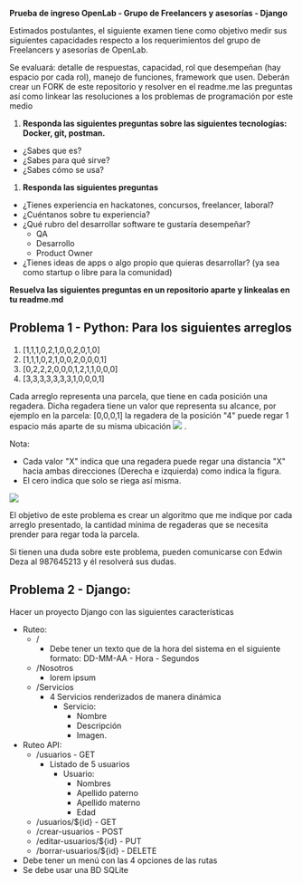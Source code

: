 **Prueba de ingreso OpenLab - Grupo de Freelancers y asesorías - Django**

Estimados postulantes, el siguiente examen tiene como objetivo medir sus siguientes capacidades respecto a los requerimientos del grupo de Freelancers y asesorías de OpenLab.

Se evaluará: detalle de respuestas, capacidad, rol que desempeñan (hay espacio por cada rol), manejo de funciones, framework que usen. Deberán crear un FORK de este repositorio y resolver en el readme.me las preguntas así como linkear las resoluciones a los problemas de programación por este medio

1. **Responda las siguientes preguntas sobre las siguientes tecnologías: Docker, git, postman.**

- ¿Sabes que es?
- ¿Sabes para qué sirve?
- ¿Sabes cómo se usa?

1. **Responda las siguientes preguntas**

- ¿Tienes experiencia en hackatones, concursos, freelancer, laboral?
- ¿Cuéntanos sobre tu experiencia?
- ¿Qué rubro del desarrollar software te gustaría desempeñar?
  - QA
  - Desarrollo
  - Product Owner
- ¿Tienes ideas de apps o algo propio que quieras desarrollar? (ya sea como startup o libre para la comunidad)

**Resuelva las siguientes preguntas en un repositorio aparte y linkealas en tu readme.md**
## Problema 1 - Python: Para los siguientes arreglos
1. [1,1,1,0,2,1,0,0,2,0,1,0]
2. [1,1,1,0,2,1,0,0,2,0,0,0,1]
3. [0,2,2,2,0,0,0,1,2,1,1,0,0,0]
4. [3,3,3,3,3,3,3,1,0,0,0,1]

Cada arreglo representa una parcela, que tiene en cada posición una regadera. Dicha regadera tiene un valor que representa su alcance, por ejemplo en la parcela: [0,0,0,1] la regadera de la posición &quot;4&quot; puede regar 1 espacio más aparte de su misma ubicación ![](RackMultipart20201004-4-d5kd3z_html_2d8791c86d907d57.png) .

Nota:

- Cada valor &quot;X&quot; indica que una regadera puede regar una distancia &quot;X&quot; hacia ambas direcciones (Derecha e izquierda) como indica la figura.
- El cero indica que solo se riega así misma.

![](RackMultipart20201004-4-d5kd3z_html_df302043e43ab3e.png)

El objetivo de este problema es crear un algoritmo que me indique por cada arreglo presentado, la cantidad mínima de regaderas que se necesita prender para regar toda la parcela.

Si tienen una duda sobre este problema, pueden comunicarse con Edwin Deza al 987645213 y él resolverá sus dudas.

## Problema 2 - Django:

Hacer un proyecto Django con las siguientes características

- Ruteo:
  - /
    - Debe tener un texto que de la hora del sistema en el siguiente formato: DD-MM-AA - Hora - Segundos
  - /Nosotros
    - lorem ipsum
  - /Servicios
    - 4 Servicios renderizados de manera dinámica
      - Servicio:
        - Nombre
        - Descripción
        - Imagen.
- Ruteo API:
  - /usuarios - GET
    - Listado de 5 usuarios
      - Usuario:
        - Nombres
        - Apellido paterno
        - Apellido materno
        - Edad
  - /usuarios/${id} - GET
  - /crear-usuarios - POST
  - /editar-usuarios/${id} - PUT
  - /borrar-usuarios/${id} - DELETE
- Debe tener un menú con las 4 opciones de las rutas
- Se debe usar una BD SQLite